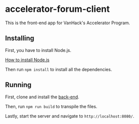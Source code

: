 # accelerator-forum-client
This is the front-end app for VanHack's Accelerator Program.

## Installing
First, you have to install Node.js.

[How to install Node.js](https://nodejs.org/en/download/package-manager/)

Then run `npm install` to install all the dependencies.

## Running
First, clone and install the [back-end](https://github.com/mendesf/accelerator-forum-server).

Then, run `npm run build` to transpile the files.

Lastly, start the server and navigate to `http://localhost:8080/`.
